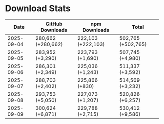 # Download Stats

| Date       | GitHub Downloads   | npm Downloads      | Total              |
| ---------- | ------------------ | ------------------ | ------------------ |
| 2025-09-04 | 280,662 (+280,662) | 222,103 (+222,103) | 502,765 (+502,765) |
| 2025-09-05 | 283,952 (+3,290)   | 223,793 (+1,690)   | 507,745 (+4,980)   |
| 2025-09-06 | 286,301 (+2,349)   | 225,036 (+1,243)   | 511,337 (+3,592)   |
| 2025-09-07 | 288,703 (+2,402)   | 225,866 (+830)     | 514,569 (+3,232)   |
| 2025-09-08 | 293,753 (+5,050)   | 227,073 (+1,207)   | 520,826 (+6,257)   |
| 2025-09-09 | 300,624 (+6,871)   | 229,788 (+2,715)   | 530,412 (+9,586)   |
